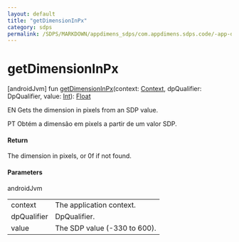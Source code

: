 ```yaml
---
layout: default
title: "getDimensionInPx"
category: sdps
permalink: /SDPS/MARKDOWN/appdimens_sdps/com.appdimens.sdps.code/-app-dimens-sdp/get-dimension-in-px.html
---
```


# getDimensionInPx

[androidJvm]
fun [getDimensionInPx](get-dimension-in-px.md)(context: [Context](https://developer.android.com/reference/kotlin/android/content/Context.html), dpQualifier: DpQualifier, value: [Int](https://kotlinlang.org/api/core/kotlin-stdlib/kotlin/-int/index.html)): [Float](https://kotlinlang.org/api/core/kotlin-stdlib/kotlin/-float/index.html)

EN Gets the dimension in pixels from an SDP value.

PT Obtém a dimensão em pixels a partir de um valor SDP.

#### Return

The dimension in pixels, or 0f if not found.

#### Parameters

androidJvm

| | |
|---|---|
| context | The application context. |
| dpQualifier | DpQualifier. |
| value | The SDP value (-330 to 600). |
